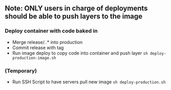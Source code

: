 ## Note: ONLY users in charge of deployments should be able to push layers to the image

### Deploy container with code baked in

 - Merge release/*.*.* into production
 - Commit release with tag
 - Run image deploy to copy code into container and push layer
    `sh deploy-production-image.sh`


### (Temporary) 
 - Run SSH Script to have servers pull new image
    `sh deploy-production.sh`


